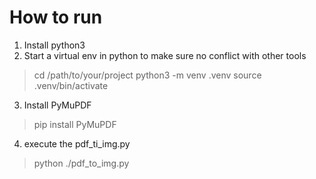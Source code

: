 # How to run

1. Install python3
2. Start a virtual env in python to make sure no conflict with other tools
> cd /path/to/your/project
> python3 -m venv .venv
> source .venv/bin/activate

3. Install PyMuPDF
> pip install PyMuPDF

4. execute the pdf_ti_img.py
> python ./pdf_to_img.py 